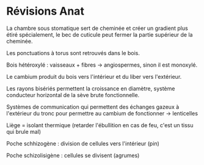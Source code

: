 # Révisions Anat

La chambre sous stomatique sert de cheminée et créer un gradient plus étiré spécialement, le bec de cuticule peut fermer la partie supérieur de la cheminée.

Les ponctuations à torus sont retrouvés dans le bois. 

Bois hétéroxylé : vaisseaux + fibres -> angiospermes, sinon il est monoxylé. 

Le cambium produit du bois vers l'intérieur et du liber vers l'extérieur. 

Les rayons bisériés permettent la croissance en diamètre, système conducteur horizontal de la sève brute fonctionnelle.

Systèmes de communication qui permettent des échanges gazeux à l'extérieur du tronc pour permettre au cambium de fonctionner -> lenticelles

Liège = isolant thermique (retarder l'ébullition en cas de feu, c'est un tissu qui brule mal)

Poche schhizogène : division de cellules vers l'intérieur (pin)

Poche schizolisigène : cellules se divisent (agrumes)